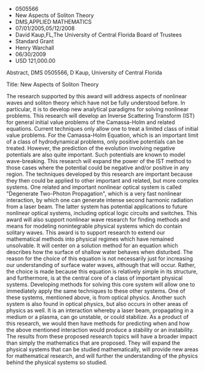 
* 0505566
* New Aspects of Soliton Theory
* DMS,APPLIED MATHEMATICS
* 07/01/2005,05/12/2008
* David Kaup,FL,The University of Central Florida Board of Trustees
* Standard Grant
* Henry Warchall
* 06/30/2009
* USD 121,000.00

Abstract, DMS 0505566, D Kaup, University of Central Florida

Title: New Aspects of Soliton Theory

The research supported by this award will address aspects of nonlinear waves and
soliton theory which have not be fully understood before. In particular, it is
to develop new analytical paradigms for solving nonlinear problems. This
research will develop an Inverse Scattering Transform (IST) for general initial
value problems of the Camassa-Holm and related equations. Current techniques
only allow one to treat a limited class of initial value problems. For the
Camassa-Holm Equation, which is an important limit of a class of hydrodynamical
problems, only positive potentials can be treated. However, the prediction of
the evolution involving negative potentials are also quite important. Such
potentials are known to model wave-breaking. This research will expand the power
of the IST method to those cases where the potential could be negative and/or
positive in any region. The techniques developed by this research are important
because they then could be applied to other important and related, but more
complex systems. One related and important nonlinear optical system is called
"Degenerate Two-Photon Propagation", which is a very fast nonlinear interaction,
by which one can generate intense second harmonic radiation from a laser beam.
The latter system has potential applications to future nonlinear optical
systems, including optical logic circuits and switches. This award will also
support nonlinear wave research for finding methods and means for modeling
nonintegrable physical systems which do contain solitary waves. This award is to
support research to extend our mathematical methods into physical regimes which
have remained unsolvable. It will center on a solution method for an equation
which describes how the surface of shallow water behaves when disturbed. The
reason for the choice of this equation is not necessarily just for increasing
our understanding of surface water waves, although that will occur. Rather, the
choice is made because this equation is relatively simple in its structure, and
furthermore, is at the central core of a class of important physical systems.
Developing methods for solving this core system will allow one to immediately
apply the same techniques to these other systems. One of these systems,
mentioned above, is from optical physics. Another such system is also found in
optical physics, but also occurs in other areas of physics as well. It is an
interaction whereby a laser beam, propagating in a medium or a plasma, can go
unstable, or could stabilize. As a product of this research, we would then have
methods for predicting when and how the above mentioned interaction would
produce a stability or an instability. The results from these proposed research
topics will have a broader impact than simply the mathematics that are proposed.
They will expand the physical systems that can be studied mathematically, will
provide new areas for mathematical research, and will further the understanding
of the physics behind the physical systems so studied.
